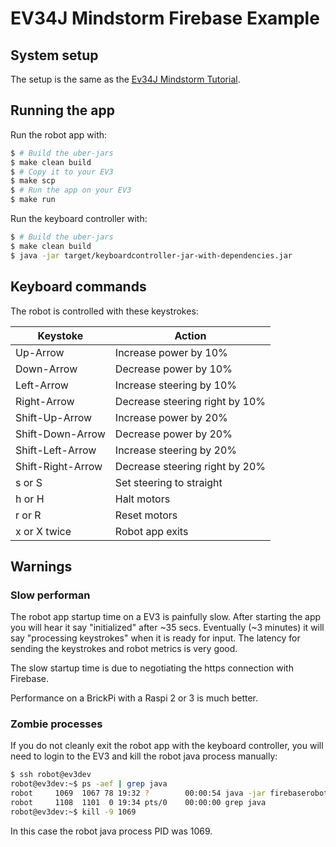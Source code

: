 # EV34J Mindstorm Firebase Example

## System setup

The setup is the same as the
[Ev34J Mindstorm Tutorial](https://github.com/ev34j/ev34j-mindstorm-tutorial#system-setup).

## Running the app

Run the robot app with:

```bash
$ # Build the uber-jars
$ make clean build
$ # Copy it to your EV3
$ make scp
$ # Run the app on your EV3
$ make run

```

Run the keyboard controller with:
```bash
$ # Build the uber-jars
$ make clean build
$ java -jar target/keyboardcontroller-jar-with-dependencies.jar
```

## Keyboard commands

The robot is controlled with these keystrokes:

| Keystoke             | Action                          |
| -------------------- | ------------------------------- |
| Up-Arrow             | Increase power by 10%           |
| Down-Arrow           | Decrease power by 10%           |
| Left-Arrow           | Increase steering by 10%        |
| Right-Arrow          | Decrease steering right by 10%  |
| Shift-Up-Arrow       | Increase power by 20%           |
| Shift-Down-Arrow     | Decrease power by 20%           |
| Shift-Left-Arrow     | Increase steering by 20%        |
| Shift-Right-Arrow    | Decrease steering right by 20%  |
| s or S               | Set steering to straight        |
| h or H               | Halt motors                     |
| r or R               | Reset motors                    |
| x or X twice         | Robot app exits                 |


## Warnings

### Slow performan

The robot app startup time on a EV3 is painfully slow.
After starting the app you will hear it say "initialized" after ~35 secs.
Eventually (~3 minutes) it will say "processing keystrokes" when it is ready for input.
The latency for sending the keystrokes and robot metrics is very good.

The slow startup time is due to negotiating the https connection with Firebase.

Performance on a BrickPi with a Raspi 2 or 3 is much better.

### Zombie processes

If you do not cleanly exit the robot app with the keyboard controller,
you will need to login to the EV3 and kill the robot java process manually:

```bash
$ ssh robot@ev3dev
robot@ev3dev:~$ ps -aef | grep java
robot     1069  1067 78 19:32 ?        00:00:54 java -jar firebaserobot-jar-with-dependencies.jar
robot     1108  1101  0 19:34 pts/0    00:00:00 grep java
robot@ev3dev:~$ kill -9 1069
```

In this case the robot java process PID was 1069.